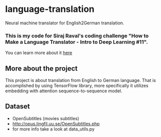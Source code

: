 # language-translation
Neural machine translator for English2German translation.

### This is my code for Siraj Raval's coding challenge "How to Make a Language Translator - Intro to Deep Learning #11".
You can learn more about it [here](https://www.youtube.com/watch?v=nRBnh4qbPHI&t=330s)

## More about the project
This project is about translation from English to German language. That is accomplished by using TensorFlow library, more specifically it utilizes embedding with attention sequence-to-sequence model.

## Dataset
* OpenSubtitles (movies subtitles)
* http://opus.lingfil.uu.se/OpenSubtitles.php
* for more info take a look at data_utils.py


